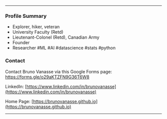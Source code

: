 * * *

### Profile Summary
* Explorer, hiker, veteran 
* University Faculty (Retd)
* Lieutenant-Colonel (Retd), Canadian Army
* Founder
* Researcher #ML #AI #datascience #stats #python 

### Contact 

Contact Bruno Vanasse via this Google Forms page: [https://forms.gle/o29aKTZFN9G36T6W8 ](https://forms.gle/o29aKTZFN9G36T6W8) 

LinkedIn: [https://www.linkedin.com/in/brunovanasse](https://www.linkedin.com/in/brunovanasse)

Home Page: [https://brunovanasse.github.io](https://brunovanasse.github.io)

* * *
